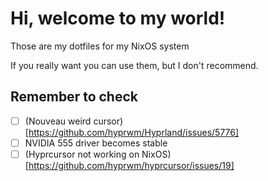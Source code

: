 # Hi, welcome to my world!
Those are my dotfiles for my NixOS system

If you really want you can use them, but I don't recommend.

## Remember to check
- [ ] (Nouveau weird cursor)[https://github.com/hyprwm/Hyprland/issues/5776]
- [ ] NVIDIA 555 driver becomes stable
- [ ] (Hyprcursor not working on NixOS)[https://github.com/hyprwm/hyprcursor/issues/19]

